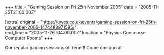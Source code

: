 +++
title = "Gaming Session on Fri 25th November 2005"
date = "2005-11-25T21:00:00Z"

[extra]
original = "https://uwcs.co.uk/events/gaming-session-on-fri-25th-november-2005-1474488971595/"    
end_time = "2005-11-26T04:00:00Z"
location = "Physics Concourse Computer Rooms"
+++

Our regular gaming sessions of Term 1\! Come one and all\!


